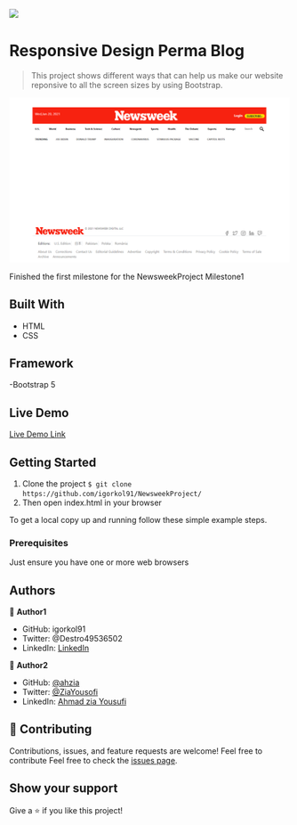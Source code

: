 ![](https://img.shields.io/badge/Microverse-blueviolet)

# Responsive Design Perma Blog

> This project shows different ways that can help us make our website reponsive to all the screen sizes by using Bootstrap.

![Screenshot](./app_screenshot.PNG)

Finished the first milestone for the NewsweekProject Milestone1

## Built With

- HTML
- CSS

## Framework

-Bootstrap 5

## Live Demo

[Live Demo Link](https://igorkol91.github.io/NewsweekProject/)


## Getting Started

1. Clone the project 
  `$ git clone https://github.com/igorkol91/NewsweekProject/`
2. Then open index.html in your browser

To get a local copy up and running follow these simple example steps.

### Prerequisites

Just ensure you have one or more web browsers

## Authors

:bust_in_silhouette: **Author1**

- GitHub: igorkol91
- Twitter: @Destro49536502
- LinkedIn: [LinkedIn](https://linkedin.com/in/linkedinhandle)

:bust_in_silhouette: **Author2**

- GitHub: [@ahzia](https://github.com/ahzia)
- Twitter: [@ZiaYousofi](https://twitter.com/ZiaYousofi)
- LinkedIn: [Ahmad zia Yousufi](https://https://www.linkedin.com/in/ah-ziayosfi)

## :handshake: Contributing

Contributions, issues, and feature requests are welcome!
Feel free to contribute 
Feel free to check the [issues page](https://github.com/igorkol91/NewsweekProject/issues/1).

## Show your support

Give a ⭐️ if you like this project!



